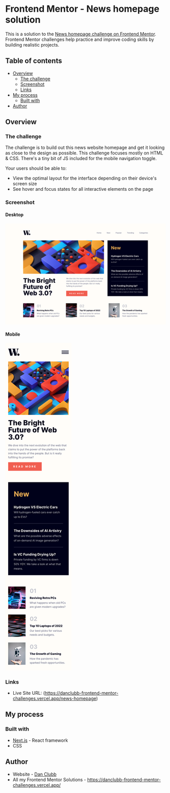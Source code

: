 # Frontend Mentor - News homepage solution

This is a solution to the [News homepage challenge on Frontend Mentor](https://www.frontendmentor.io/challenges/news-homepage-H6SWTa1MFl). Frontend Mentor challenges help practice and improve coding skills by building realistic projects.

## Table of contents

- [Overview](#overview)
  - [The challenge](#the-challenge)
  - [Screenshot](#screenshot)
  - [Links](#links)
- [My process](#my-process)
  - [Built with](#built-with)
- [Author](#author)

## Overview

### The challenge

The challenge is to build out this news website homepage and get it looking as close to the design as possible.
This challenge focuses mostly on HTML & CSS. There's a tiny bit of JS included for the mobile navigation toggle.

Your users should be able to:

- View the optimal layout for the interface depending on their device's screen size
- See hover and focus states for all interactive elements on the page

### Screenshot

#### Desktop

![my solution for the News homepage challenge (desktop)](./solutions/news-homepage-desktop.png)

#### Mobile

![my solution for the News homepage challenge (mobile)](./solutions/news-homepage-mobile.png)

### Links

- Live Site URL: (https://danclubb-frontend-mentor-challenges.vercel.app/news-homepage)

## My process

### Built with

- [Next.js](https://nextjs.org/) - React framework
- CSS

## Author

- Website - [Dan Clubb](https://danclubb.vercel.app/)
- All my Frontend Mentor Solutions - https://danclubb-frontend-mentor-challenges.vercel.app/
